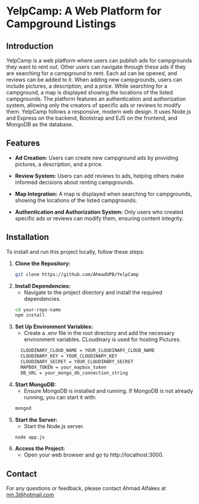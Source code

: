 # YelpCamp: A Web Platform for Campground Listings

## Introduction
YelpCamp is a web platform where users can publish ads for campgrounds they want to rent out. Other users can navigate through these ads if they are searching for a campground to rent. Each ad can be opened, and reviews can be added to it. When adding new campgrounds, users can include pictures, a description, and a price. While searching for a campground, a map is displayed showing the locations of the listed campgrounds. The platform features an authentication and authorization system, allowing only the creators of specific ads or reviews to modify them. YelpCamp follows a responsive, modern web design. It uses Node.js and Express on the backend, Bootstrap and EJS on the frontend, and MongoDB as the database.

## Features
- **Ad Creation:** Users can create new campground ads by providing pictures, a description, and a price.
  
- **Review System:** Users can add reviews to ads, helping others make informed decisions about renting campgrounds.

- **Map Integration:** A map is displayed when searching for campgrounds, showing the locations of the listed campgrounds.

- **Authentication and Authorization System:** Only users who created specific ads or reviews can modify them, ensuring content integrity.

## Installation
To install and run this project locally, follow these steps:

1. **Clone the Repository:**
   ```bash
   git clone https://github.com/AhmadUPB/YelpCamp

2. **Install Dependencies:**
   - Navigate to the project directory and install the required dependencies.
   ```bash
   cd your-repo-name
   npm install

4. **Set Up Environment Variables:**
   - Create a .env file in the root directory and add the necessary environment variables. CLoudinary is used for hosting Pictures.
   ```bash
     CLOUDINARY_CLOUD_NAME = YOUR_CLOUDINARY_CLOUD_NAME
     CLOUDINARY_KEY = YOUR_CLOUDINARY_KEY
     CLOUDINARY_SECRET = YOUR_CLOUDINARY_SECRET
     MAPBOX_TOKEN = your_mapbox_token
     DB_URL = your_mongo_db_connection_string
   
5. **Start MongoDB:**
   - Ensure MongoDB is installed and running. If MongoDB is not already running, you can start it with:
   ```bash
   mongod
6. **Start the Server:**
   - Start the Node.js server.
   ```bash
   node app.js
   
7. **Access the Project:**
   - Open your web browser and go to http://localhost:3000.


  
## Contact
For any questions or feedback, please contact Ahmad Alfakes at nm.3@hotmail.com
